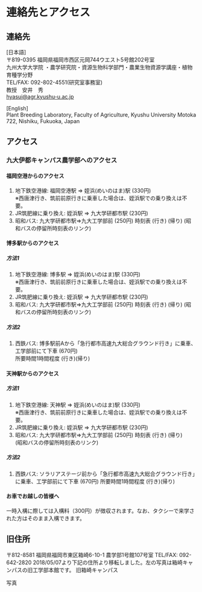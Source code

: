 # 連絡先とアクセス  
## 連絡先
[日本語]  
〒819-0395 福岡県福岡市西区元岡744ウエスト5号館202号室  
九州大学大学院 ・農学研究院・資源生物科学部門・農業生物資源学講座・植物育種学分野  
TEL/FAX: 092-802-4551(研究室事務室)  
教授　安井　秀  
hyasui@agr.kyushu-u.ac.jp

[English]  
Plant Breeding Laboratory, Faculty of Agriculture, Kyushu University
Motoka 722, Nishiku, Fukuoka, Japan

## アクセス
### 九大伊都キャンパス農学部へのアクセス
#### 福岡空港からのアクセス
1. 地下鉄空港線: 福岡空港駅 => 姪浜(めいのはま)駅 (330円)   
※西唐津行き、筑前前原行きに乗車した場合は、姪浜駅での乗り換えは不要。
1. JR筑肥線に乗り換え: 姪浜駅 => 九大学研都市駅 (230円)
1. 昭和バス: 九大学研都市駅=>九大工学部前 (250円) 時刻表 (行き) (帰り)
(昭和バスの停留所時刻表のリンク)

#### 博多駅からのアクセス
##### 方法1
1. 地下鉄空港線: 博多駅 => 姪浜(めいのはま)駅 (330円)   
※西唐津行き、筑前前原行きに乗車した場合は、姪浜駅での乗り換えは不要。
1. JR筑肥線に乗り換え: 姪浜駅 => 九大学研都市駅 (230円)
1. 昭和バス: 九大学研都市駅=>九大工学部前 (250円) 時刻表 (行き) (帰り)
(昭和バスの停留所時刻表のリンク)

##### 方法2
1. 西鉄バス: 博多駅前Aから「急行都市高速九大総合グラウンド行き」に乗車、工学部前にて下車 (670円)   
所要時間1時間程度 (行き)(帰り)

#### 天神駅からのアクセス
##### 方法1
1. 地下鉄空港線: 天神駅 => 姪浜(めいのはま)駅 (330円)   
※西唐津行き、筑前前原行きに乗車した場合は、姪浜駅での乗り換えは不要。
1. JR筑肥線に乗り換え: 姪浜駅 => 九大学研都市駅 (230円)
1. 昭和バス: 九大学研都市駅=>九大工学部前 (250円) 時刻表 (行き) (帰り)  
(昭和バスの停留所時刻表のリンク)

##### 方法2
1. 西鉄バス: ソラリアステージ前から「急行都市高速九大総合グラウンド行き」に乗車、工学部前にて下車 (670円) 
  所要時間1時間程度 (行き)(帰り)

#### お車でお越しの皆様へ
一時入構に際しては入構料（300円）が徴収されます。なお、タクシーで来学された方はそのまま入構できます。

## 旧住所
〒812-8581 福岡県福岡市東区箱崎6-10-1 農学部1号館107号室
TEL/FAX: 092-642-2820 
2018/05/07より下記の住所より移転しました。左の写真は箱崎キャンパスの旧工学部本館です。
旧箱崎キャンパス

写真


